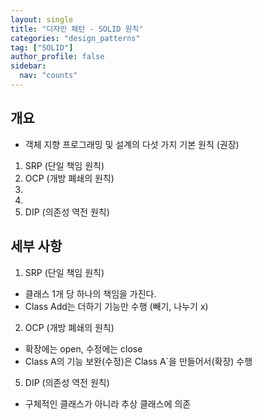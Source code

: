 ```yaml
---
layout: single
title: "디자인 패턴 - SOLID 원칙"
categories: "design_patterns"
tag: ["SOLID"]
author_profile: false
sidebar:
  nav: "counts"
---
```


## 개요

- 객체 지향 프로그래밍 및 설계의 다섯 가지 기본 원칙 (권장)

1. SRP (단일 책임 원칙)
2. OCP (개방 폐쇄의 원칙)
3.
4.
5. DIP (의존성 역전 원칙)

## 세부 사항

1. SRP (단일 책임 원칙)

- 클래스 1개 당 하나의 책임을 가진다.
- Class Add는 더하기 기능만 수행 (빼기, 나누기 x)

2. OCP (개방 폐쇄의 원칙)

- 확장에는 open, 수정에는 close
- Class A의 기능 보완(수정)은 Class A`을 만들어서(확장) 수행

5. DIP (의존성 역전 원칙)

- 구체적인 클래스가 아니라 추상 클래스에 의존

